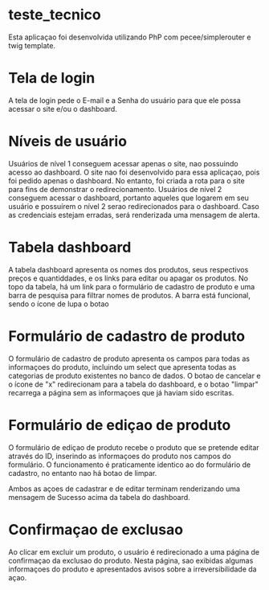 # teste_tecnico

Esta aplicaçao foi desenvolvida utilizando PhP com pecee/simplerouter e twig template.

# Tela de login

A tela de login pede o E-mail e a Senha do usuário para que ele possa acessar o site e/ou o dashboard.

# Níveis de usuário

Usuários de nível 1 conseguem acessar apenas o site, nao possuindo acesso ao dashboard. O site nao foi desenvolvido para essa aplicaçao, pois foi pedido apenas o dashboard. No entanto, foi criada a rota para o site para fins de demonstrar o redirecionamento. Usuários de nível 2 conseguem acessar o dashboard, portanto aqueles que logarem em seu usuário e possuírem o nível 2 serao redirecionados para o dashboard. Caso as credenciais estejam erradas, será renderizada uma mensagem de alerta.

# Tabela dashboard

A tabela dashboard apresenta os nomes dos produtos, seus respectivos preços e quantiddades, e os links para editar ou apagar os produtos. No topo da tabela, há um link para o formulário de cadastro de produto e uma barra de pesquisa para filtrar nomes de produtos. A barra está funcional, sendo o ícone de lupa o botao

# Formulário de cadastro de produto

O formulário de cadastro de produto apresenta os campos para todas as informaçoes do produto, incluindo um select que apresenta todas as categorias de produto existentes no banco de dados. O botao de cancelar e o ícone de "x" redirecionam para a tabela do dashboard, e o botao "limpar" recarrega a página sem as informaçoes que já haviam sido escritas.

# Formulário de ediçao de produto

O formulário de ediçao de produto recebe o produto que se pretende editar através do ID, inserindo as informaçoes do produto nos campos do formulário. O funcionamento é praticamente identico ao do formulário de cadastro, no entanto nao há botao de limpar.

Ambos as açoes de cadastrar e de editar terminam renderizando uma mensagem de Sucesso acima da tabela do dashboard.

# Confirmaçao de exclusao

Ao clicar em excluir um produto, o usuário é redirecionado a uma página de confirmaçao da exclusao do produto. Nesta página, sao exibidas algumas informaçoes do produto e apresentados avisos sobre a irreversibilidade da açao.
